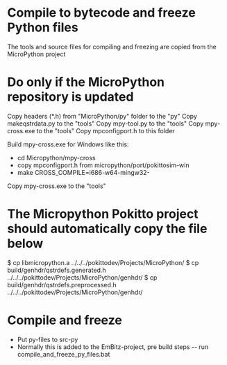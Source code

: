 # Compile to bytecode and freeze Python files

The tools and source files for compiling and freezing are copied from the MicroPython project

# Do only if the MicroPython repository is updated

Copy headers (*.h) from "MicroPython/py" folder to the "py"
Copy makeqstrdata.py to the "tools"
Copy mpy-tool.py to the "tools"
Copy mpy-cross.exe to the "tools"
Copy mpconfigport.h to this folder

Build  mpy-cross.exe for Windows like this:
- cd Micropython/mpy-cross
- copy mpconfigport.h from micropython/port/pokittosim-win
- make CROSS_COMPILE=i686-w64-mingw32-

Copy mpy-cross.exe to the "tools"

# The Micropython Pokitto project should automatically copy the file below

$ cp libmicropython.a ../../../pokittodev/Projects/MicroPython/
$ cp build/genhdr/qstrdefs.generated.h ../../../pokittodev/Projects/MicroPython/genhdr/
$ cp build/genhdr/qstrdefs.preprocessed.h ../../../pokittodev/Projects/MicroPython/genhdr/

# Compile and freeze

- Put py-files to src-py
- Normally this is added to the EmBitz-project, pre build steps
-- run compile_and_freeze_py_files.bat





